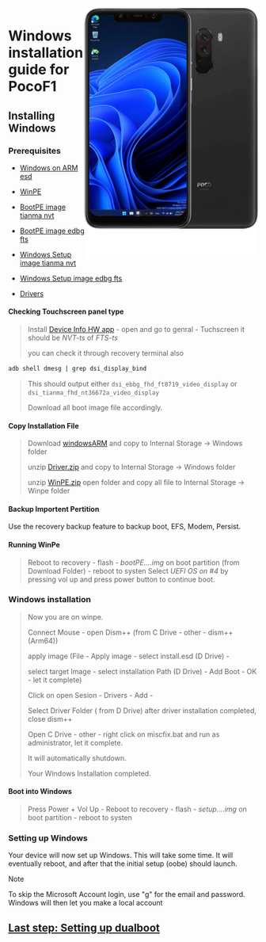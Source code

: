 <img align="right" src="beryllium.png" width="350" alt="Windows installation on beryllium">


# Windows installation guide for PocoF1

## Installing Windows

### Prerequisites

- [Windows on ARM esd](https://worproject.com/esd)

- [WinPE](https://drive.google.com/file/d/1lfRh5zd3pcaA7Z9WRsF5FM39NuIbZesS/view?usp=sharing)
  
- [BootPE image tianma nvt](pe-tianma-nvt.img)

- [BootPE image edbg fts](pe-edbg-fts.img)

- [Windows Setup image tianma nvt](Setup-tianma-nvt.img)

- [Windows Setup image edbg fts](Setup-edbg-fts.img)
  
- [Drivers](https://drive.google.com/file/d/1YBK2fTmgmhzCaPg5luq-GJyGnM6i94Rf/view?usp=drivesdk)

  
  
#### Checking Touchscreen panel type
> Install [Device Info HW app](https://play.google.com/store/apps/details?id=ru.andr7e.deviceinfohw&pcampaignid=web_share) - open and go to genral - Tuchscreen it should be *NVT-ts* of *FTS-ts*
>
>  you can check it through recovery terminal also 
```cmd
adb shell dmesg | grep dsi_display_bind
```
> This should output either `dsi_ebbg_fhd_ft8719_video_display` or `dsi_tianma_fhd_nt36672a_video_display`
>
> Download all boot image file accordingly.
  
  
#### Copy Installation File
> Download [windowsARM](https://worproject.com/esd) and copy to Internal Storage -> Windows folder
> 
> unzip [Driver.zip](https://drive.google.com/file/d/1YBK2fTmgmhzCaPg5luq-GJyGnM6i94Rf/view?usp=drivesdk) and copy to Internal Storage -> Windows folder
> 
> unzip [WinPE.zip](https://drive.google.com/file/d/1lfRh5zd3pcaA7Z9WRsF5FM39NuIbZesS/view?usp=sharing) open folder and copy all file to Internal Storage -> Winpe folder
 

#### Backup Importent Pertition
Use the recovery backup feature to backup boot, EFS, Modem, Persist.


#### Running WinPe
> Reboot to recovery - flash - *bootPE....img* on boot partition (from Download Folder) - reboot to systen
> Select  *UEFI OS on #4*  by pressing vol up and press power button to continue boot.


### Windows installation
> Now you are on winpe.
> 
> Connect Mouse - open Dism++ (from C Drive - other - dism++(Arm64))
> 
> apply image (File - Apply image - select install.esd (D Drive) -
>
>  select target Image - select installation Path (D Drive) - Add Boot - OK - let it complete)
> 
> Click on open Sesion - Drivers - Add -
>
> Select Driver Folder ( from D Drive) after driver installation completed, close dism++
> 
> Open C Drive - other - right click on miscfix.bat and run as administrator, let it complete.
>
> It will automatically shutdown.
> 
> Your Windows Installation completed.


#### Boot into Windows
> Press Power + Vol Up - Reboot to recovery - flash - *setup....img* on boot partition - reboot to systen


### Setting up Windows
Your device will now set up Windows. This will take some time. It will eventually reboot, and after that the initial setup (oobe) should launch.

> [!Note]
> To skip the Microsoft Account login, use "g" for the email and password. Windows will then let you make a local account

## [Last step: Setting up dualboot](/guide/dualboot.md)
















